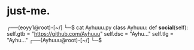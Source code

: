 # just-me.
┌──(eoyy1@root)-[~/] └─$ cat Ayhuuu.py  class Ayhuuu:  def  __social__(self):  self.gtb = "https://github.com/Ayhuuu"  self.dsc = "Ayhu..."   self.tlg = "Ayhu..."     ┌──(Ayhuuu@root)-[~/]  └─$
